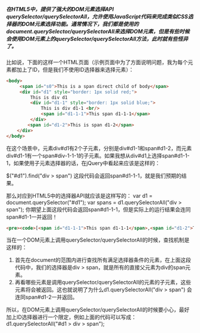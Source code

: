 ##### 在HTML5中，提供了强大的DOM元素选择API querySelector/querySelectorAll，允许使用JavaScript代码来完成类似CSS选择器的DOM元素选择功能。通常情况下，我们都是使用的document.querySelector/querySelectorAll来选择DOM元素，但是有些时候会使用DOM元素上的querySelector/querySelectorAll方法，此时就有些怪异了。
比如说，下面的这样一个HTML页面（示例页面中为了方面说明问题，我为每个元素都加上了ID，但是我们不使用ID选择器来选择元素）：

 ```html
 <body>
      <span id="s0">This is a span direct child of body</span>
      <div id="d1" style="border: 1px solid red;">
          This is div d1
          <div id="d1-1" style="border: 1px solid blue;">
              This is div d1-1 <br/>
              <span id="d1-1-1">This span d1-1-1</span> 
          </div>
         <span id="d1-2">This is span d1-2</span>
     </div>
 </body>
 ```
在这个场景中，元素div#d1有2个子元素，分别是div#d1-1和span#d1-2，而元素div#d1-1有一个span#div-1-1-1的子元素。如果我想从div#d1上选择span#d1-1-1，如果使用子元素选择器的话，在jQuery中看起来应该是这样的：

$("#d1").find("div > span")
这段代码会返回span#d1-1-1，就是我们预期的结果。

那么对应到HTML5中的选择器API就应该是这样写的：
var d1 = document.querySelector("#d1");
var spans = d1.querySelectorAll("div > span");
你期望上面这段代码会返回span#d1-1-1，但是实际上的运行结果会连同span#d1-1一并返回！
```html
<pre><code>[<span id="d1-1-1">This span d1-1-1</span>,<span id="d1-2">This is span d1-2</span>]</code></pre>
```
当在一个DOM元素上调用querySelector/querySelectorAll的时候，查找机制是这样的：
1. 首先在document的范围内进行查找所有满足选择器条件的元素，在上面这段代码中，我们的选择器是div > span，就是所有的直接父元素为div的span元素。
2. 再看哪些元素是调用querySelector/querySelectorAll的元素的子元素，这些元素将会被返回。这也就说明了为什么d1.querySelectorAll("div > span") 会连同span#d1-2一并返回。

所以，在DOM元素上调用querySelector/querySelectorAll的时候要小心，最好加上ID选择器进行一个限定，例如上面的代码可以写成：
d1.querySelectorAll("#d1 > div > span");
